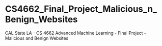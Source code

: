 # CS4662_Final_Project_Malicious_n_Benign_Websites
CAL State LA - CS 4662  Advanced Machine Learning - Final Project - Malicious and Benign Websites
